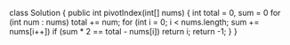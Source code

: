 class Solution {
public int pivotIndex(int[] nums) {
int total = 0, sum = 0
for (int num : nums) total += num;
for (int i = 0; i < nums.length; sum += nums[i++])
if (sum * 2 == total - nums[i]) return i;
return -1;
}
}